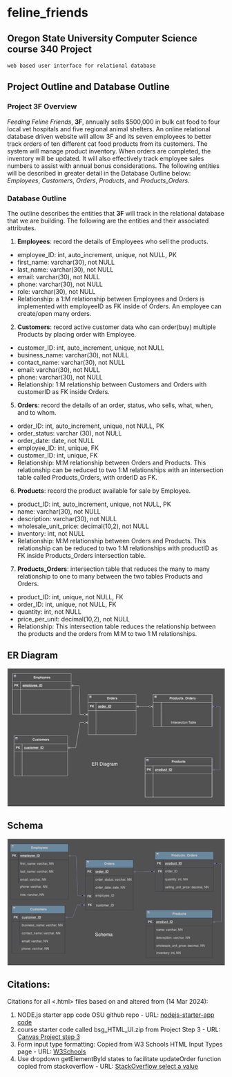# feline_friends
## Oregon State University Computer Science course 340 Project
    web based user interface for relational database

## Project Outline and Database Outline
### Project 3F Overview
_Feeding Feline Friends_, **3F**, annually sells $500,000 in bulk cat food to four local vet hospitals
and five regional animal shelters. An online relational database driven website will allow 3F and
its seven employees to better track orders of ten different cat food products from its customers.
The system will manage product inventory. When orders are completed, the inventory will be
updated. It will also effectively track employee sales numbers to assist with annual bonus
considerations. The following entities will be described in greater detail in the Database Outline
below: _Employees_, _Customers_, _Orders_, _Products_, and _Products_Orders_.

### Database Outline
The outline describes the entities that **3F** will track in the relational database that we are building. The following are the entities and their associated attributes. 

1. **Employees**: record the details of Employees who sell the products.
  - employee_ID: int, auto_increment, unique, not NULL, PK
  - first_name: varchar(30), not NULL
  - last_name: varchar(30), not NULL
  - email: varchar(30), not NULL
  - phone: varchar(30), not NULL
  - role: varchar(30), not NULL
  - Relationship: a 1:M relationship between Employees and Orders is implemented with employeeID as FK inside of Orders. An employee can create/open many orders.
2. **Customers**: record active customer data who can order(buy) multiple Products by placing order with Employee.
  - customer_ID: int, auto_increment, unique, not NULL
  - business_name: varchar(30), not NULL
  - contact_name: varchar(30), not NULL
  - email: varchar(30), not NULL
  - phone: varchar(30), not NULL
  - Relationship: 1:M relationship between Customers and Orders with customerID as FK inside Orders.  
5. **Orders**: record the details of an order, status, who sells, what, when, and to whom.
  - order_ID: int, auto_increment, unique, not NULL, PK
  - order_status: varchar (30), not NULL
  - order_date: date, not NULL
  - employee_ID: int, unique, FK
  - customer_ID: int, unique, FK
  - Relationship: M:M relationship between Orders and Products. This relationship can be reduced to two 1:M relationships with an intersection table called Products_Orders, with orderID as FK.
6. **Products**: record the product available for sale by Employee.
  - product_ID: int, auto_increment, unique, not NULL, PK
  - name: varchar(30), not NULL
  - description: varchar(30), not NULL
  - wholesale_unit_price: decimal(10,2), not NULL
  - inventory: int, not NULL
  - Relationship: M:M relationship between Orders and Products. This relationship can be reduced to two 1:M relationships with productID as FK inside Products_Orders intersection table.
7. **Products_Orders**: intersection table that reduces the many to many relationship to one to many between the two tables Products and Orders.
  - product_ID: int, unique, not NULL, FK
  - order_ID: int, unique, not NULL, FK
  - quantity: int, not NULL
  - price_per_unit: decimal(10,2), not NULL
  - Relationship: This intersection table reduces the relationship between the products and the orders from M:M to two 1:M relationships.

## ER Diagram
![Entity Relationship Diagram image shows the entities and only any Primary Key desginations](/img/ER_Diagram.png)
## Schema
![Relational Database Schema image shows the entities and relations among them to include Primary Keys and Foreign Key designations](/img/Schema.png)

## Citations:
Citations for all <.html> files based on and altered from (14 Mar 2024): 
  1. NODE.js starter app code OSU github repo
    - URL: [nodejs-starter-app code](https://github.com/osu-cs340-ecampus/nodejs-starter-app)
  2. course starter code called bsg_HTML_UI.zip from Project Step 3
    - URL: [Canvas Project step 3](https://canvas.oregonstate.edu/courses/1946034/assignments/9456216?wrap=1)
  3. Form input type formatting: Copied from W3 Schools HTML Input Types page
    - URL: [W3Schools](https://www.w3schools.com/html/html_form_input_types.asp)
  4. Use dropdown getElementById states to facilitate updateOrder function copied from stackoverflow
    - URL: [StackOverflow select a value](https://stackoverflow.com/questions/8140862/how-to-select-a-value-in-a-select-dropdown-with-javascript)

